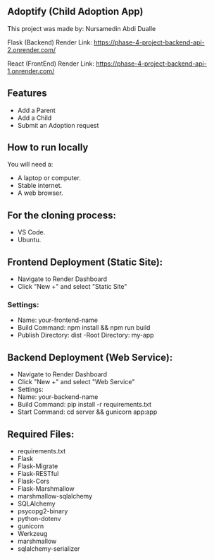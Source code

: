 ## Adoptify (Child Adoption App)

This project was made by: Nursamedin Abdi Dualle

Flask (Backend) Render Link: https://phase-4-project-backend-api-2.onrender.com/

React (FrontEnd) Render Link: https://phase-4-project-backend-api-1.onrender.com/

## Features

- Add a Parent
- Add a Child
- Submit an Adoption request

## How to run locally
You will need a:

- A laptop or computer.
- Stable internet.
- A web browser.

## For the cloning process:
- VS Code.
- Ubuntu.

## Frontend Deployment (Static Site):
- Navigate to Render Dashboard
- Click "New +" and select "Static Site"
### Settings:
- Name: your-frontend-name
- Build Command: npm install && npm run build
- Publish Directory: dist
-Root Directory: my-app

## Backend Deployment (Web Service):
- Navigate to Render Dashboard
- Click "New +" and select "Web Service"
- Settings:
- Name: your-backend-name
- Build Command: pip install -r requirements.txt
- Start Command: cd server && gunicorn app:app

## Required Files:
- requirements.txt
- Flask
- Flask-Migrate
- Flask-RESTful
- Flask-Cors
- Flask-Marshmallow
- marshmallow-sqlalchemy
- SQLAlchemy
- psycopg2-binary
- python-dotenv
- gunicorn
- Werkzeug
- marshmallow
- sqlalchemy-serializer


